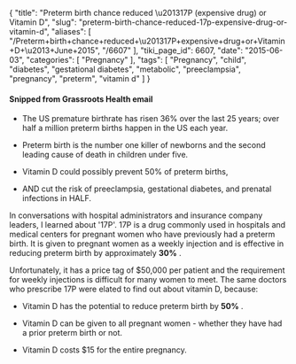 {
    "title": "Preterm birth chance reduced \u201317P (expensive drug) or Vitamin D",
    "slug": "preterm-birth-chance-reduced-17p-expensive-drug-or-vitamin-d",
    "aliases": [
        "/Preterm+birth+chance+reduced+\u201317P+expensive+drug+or+Vitamin+D+\u2013+June+2015",
        "/6607"
    ],
    "tiki_page_id": 6607,
    "date": "2015-06-03",
    "categories": [
        "Pregnancy"
    ],
    "tags": [
        "Pregnancy",
        "child",
        "diabetes",
        "gestational diabetes",
        "metabolic",
        "preeclampsia",
        "pregnancy",
        "preterm",
        "vitamin d"
    ]
}


#### Snipped from Grassroots Health email

* The US premature birthrate has risen 36% over the last 25 years; over half a million preterm births happen in the US each year. 

* Preterm birth is the number one killer of newborns and the second leading cause of death in children under five. 

* Vitamin D could possibly prevent 50% of preterm births, 

* AND cut the risk of preeclampsia, gestational diabetes, and prenatal infections in HALF.

In conversations with hospital administrators and insurance company leaders, I learned about '17P'. 17P is a drug commonly used in hospitals and medical centers for pregnant women who have previously had a preterm birth. It is given to pregnant women as a weekly injection and is effective in reducing preterm birth by approximately  **30%** . 

Unfortunately, it has a price tag of $50,000 per patient and the requirement for weekly injections is difficult for many women to meet. The same doctors who prescribe 17P were elated to find out about vitamin D, because:

* Vitamin D has the potential to reduce preterm birth by  **50%** . 

* Vitamin D can be given to all pregnant women - whether they have had a prior preterm birth or not.

* Vitamin D costs $15 for the entire pregnancy.